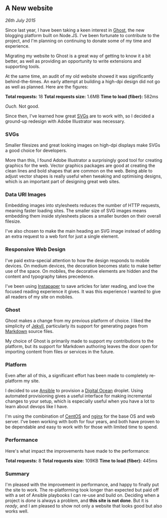 ## A New website
*26th July 2015*

Since last year, I have been taking a keen interest in [Ghost](https://ghost.org/), the new blogging platform built on Node.JS. I've been fortunate to contribute to the project, and I'm planning on continuing to donate some of my time and experience.

Migrating my website to Ghost is a great way of getting to know it a bit better, as well as providing an opportunity to write extensions and supporting tools.

At the same time, an audit of my old website showed it was significantly behind-the-times. An early attempt at building a high-dpi design did not go as well as planned. Here are the figures:

__Total requests:__ 18
__Total requests size:__ 1.6MB
__Time to load (fiber):__ 582ms

_Ouch._ Not good.

Since then, I've learned how great [SVGs](https://css-tricks.com/using-svg/) are to work with, so I decided a ground-up redesign with Adobe Illustrator was necessary.

### SVGs
Smaller filesizes and great looking images on high-dpi displays make SVGs a good choice for developers.

More than this, I found Adobe Illustrator a surprisingly good tool for creating graphics for the web. Vector graphics packages are good at creating the clean lines and bold shapes that are common on the web. Being able to adjust vector shapes is really useful when tweaking and optimising designs, which is an important part of designing great web sites.

### Data URI Images
Embedding images into stylesheets reduces the number of HTTP requests, meaning faster loading sites. The smaller size of SVG images means embedding them inside stylesheets places a smaller burden on their overall filesize.

I've also chosen to make the main heading an SVG image instead of adding an extra request to a web font for just a single element.

### Responsive Web Design
I've paid extra-special attention to how the design responds to mobile devices. On medium devices, the decoration becomes static to make better use of the space. On mobiles, the decorative elements are hidden and the content and typography takes precedence.

I've been using [Instapaper](https://www.instapaper.com/) to save articles for later reading, and love the focused reading experience it gives. It was this experience I wanted to give all readers of my site on mobiles.

### Ghost
Ghost makes a change from my previous platform of choice. I liked the simplicity of [Jekyll](http://jekyllrb.com/), particularly its support for generating pages from [Markdown](http://daringfireball.net/projects/markdown/) source files.

My choice of Ghost is primarily made to support my contributions to the platform, but its support for Markdown authoring leaves the door open for importing content from files or services in the future.

### Platform
Even after all of this, a significant effort has been made to completely re-platform my site.

I decided to use [Ansible](http://www.ansible.com/home) to provision a [Digital Ocean](https://www.digitalocean.com/) droplet. Using automated provisioning gives a useful interface for making incremental changes to your setup, which is especially useful when you have a lot to learn about devops like I have.

I'm using the combination of [CentOS](https://www.centos.org/) and [nginx](http://nginx.org/) for the base OS and web server. I've been working with both for four years, and both have proven to be dependable and easy to work with for those with limited time to spend.

### Performance
Here's what impact the improvements have made to the performance:

__Total requests:__ 8
__Total requests size:__ 109KB
__Time to load (fiber):__ 445ms

### Summary
I'm pleased with the improvement in performance, and happy to finally put the site to work. The re-platforming took longer than expected but paid off with a set of Ansible playbooks I can re-use and build on. Deciding when a project is _done_ is always a problem, and __this site is not done__. But it is _ready_, and I am pleased to show not only a website that looks good but also works well.
